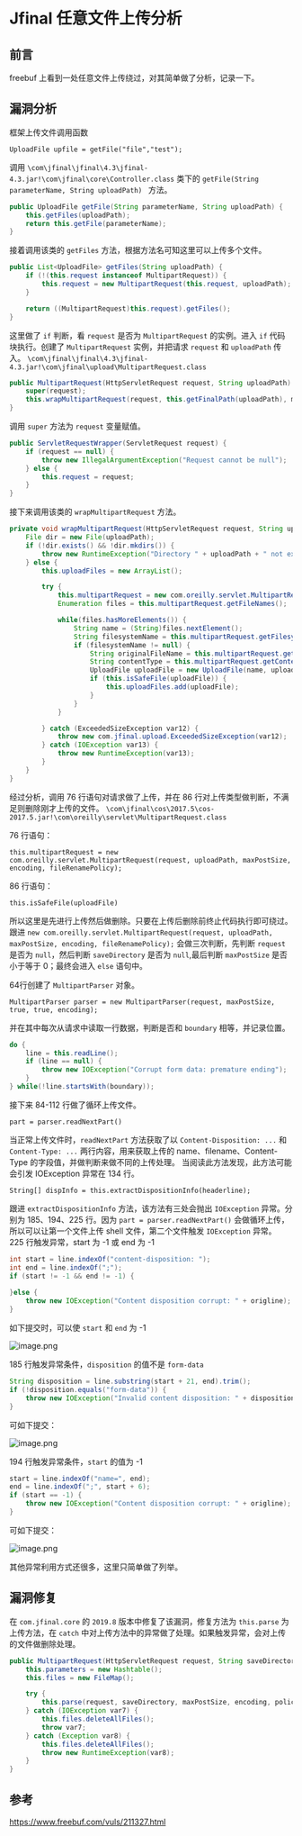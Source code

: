 # Jfinal 任意文件上传分析

## **前言**

freebuf 上看到一处任意文件上传绕过，对其简单做了分析，记录一下。

## **漏洞分析**

框架上传文件调用函数

```UploadFile upfile = getFile("file","test");```

调用 ```\com\jfinal\jfinal\4.3\jfinal-4.3.jar!\com\jfinal\core\Controller.class``` 类下的 ```getFile(String parameterName, String uploadPath) ``` 方法。

```java
public UploadFile getFile(String parameterName, String uploadPath) {
    this.getFiles(uploadPath);
    return this.getFile(parameterName);
}
```

接着调用该类的 ```getFiles``` 方法，根据方法名可知这里可以上传多个文件。

```java
public List<UploadFile> getFiles(String uploadPath) {
    if (!(this.request instanceof MultipartRequest)) {
        this.request = new MultipartRequest(this.request, uploadPath);
    }

    return ((MultipartRequest)this.request).getFiles();
}
```


这里做了 ```if``` 判断，看 ```request``` 是否为 ```MultipartRequest``` 的实例。进入 ```if``` 代码块执行。创建了 ```MultipartRequest``` 实例，并把请求 ```request``` 和 ```uploadPath``` 传入。
```\com\jfinal\jfinal\4.3\jfinal-4.3.jar!\com\jfinal\upload\MultipartRequest.class```

```java
public MultipartRequest(HttpServletRequest request, String uploadPath) {
    super(request);
    this.wrapMultipartRequest(request, this.getFinalPath(uploadPath), maxPostSize, encoding);
}
```


调用 ```super``` 方法为 ```request``` 变量赋值。

```java
public ServletRequestWrapper(ServletRequest request) {
    if (request == null) {
        throw new IllegalArgumentException("Request cannot be null");
    } else {
        this.request = request;
    }
}
```

接下来调用该类的 ```wrapMultipartRequest``` 方法。

```java
private void wrapMultipartRequest(HttpServletRequest request, String uploadPath, int maxPostSize, String encoding) {
    File dir = new File(uploadPath);
    if (!dir.exists() && !dir.mkdirs()) {
        throw new RuntimeException("Directory " + uploadPath + " not exists and can not create directory.");
    } else {
        this.uploadFiles = new ArrayList();

        try {
            this.multipartRequest = new com.oreilly.servlet.MultipartRequest(request, uploadPath, maxPostSize, encoding, fileRenamePolicy);
            Enumeration files = this.multipartRequest.getFileNames();

            while(files.hasMoreElements()) {
                String name = (String)files.nextElement();
                String filesystemName = this.multipartRequest.getFilesystemName(name);
                if (filesystemName != null) {
                    String originalFileName = this.multipartRequest.getOriginalFileName(name);
                    String contentType = this.multipartRequest.getContentType(name);
                    UploadFile uploadFile = new UploadFile(name, uploadPath, filesystemName, originalFileName, contentType);
                    if (this.isSafeFile(uploadFile)) {
                        this.uploadFiles.add(uploadFile);
                    }
                }
            }

        } catch (ExceededSizeException var12) {
            throw new com.jfinal.upload.ExceededSizeException(var12);
        } catch (IOException var13) {
            throw new RuntimeException(var13);
        }
    }
}
```


经过分析，调用 76 行语句对请求做了上传，并在 86 行对上传类型做判断，不满足则删除刚才上传的文件。
```\com\jfinal\cos\2017.5\cos-2017.5.jar!\com\oreilly\servlet\MultipartRequest.class```

76 行语句：

```this.multipartRequest = new com.oreilly.servlet.MultipartRequest(request, uploadPath, maxPostSize, encoding, fileRenamePolicy);```

86 行语句：

```this.isSafeFile(uploadFile)```


所以这里是先进行上传然后做删除。只要在上传后删除前终止代码执行即可绕过。
跟进 ```new com.oreilly.servlet.MultipartRequest(request, uploadPath, maxPostSize, encoding, fileRenamePolicy);```
会做三次判断，先判断 ```request``` 是否为 ```null```，然后判断 ```saveDirectory``` 是否为 ```null```,最后判断 ```maxPostSize``` 是否小于等于 0；最终会进入 ```else``` 语句中。

64行创建了 ```MultipartParser``` 对象。

```MultipartParser parser = new MultipartParser(request, maxPostSize, true, true, encoding);```


并在其中每次从请求中读取一行数据，判断是否和 ```boundary``` 相等，并记录位置。

```java
do {
    line = this.readLine();
    if (line == null) {
        throw new IOException("Corrupt form data: premature ending");
    }
} while(!line.startsWith(boundary));
```

接下来 84-112 行做了循环上传文件。

```part = parser.readNextPart()```


当正常上传文件时，```readNextPart``` 方法获取了以 ```Content-Disposition: ...``` 和 ```Content-Type: ...``` 两行内容，用来获取上传的 name、filename、Content-Type 的字段值，并做判断来做不同的上传处理。
当阅读此方法发现，此方法可能会引发 IOException 异常在 134 行。

```String[] dispInfo = this.extractDispositionInfo(headerline);```


跟进 ```extractDispositionInfo``` 方法，该方法有三处会抛出 ```IOException``` 异常。分别为 185、194、225 行。因为 ```part = parser.readNextPart()``` 会做循环上传，所以可以让第一个文件上传 shell 文件，第二个文件触发 ```IOException``` 异常。
225 行触发异常，start 为 -1 或 end 为 -1
```java
int start = line.indexOf("content-disposition: ");
int end = line.indexOf(";");
if (start != -1 && end != -1) {
    
}else {
    throw new IOException("Content disposition corrupt: " + origline);
}
```

如下提交时，可以使 ```start``` 和 ```end``` 为 -1

![image.png](Jfinal-arbitrary-file-upload-analysis/225.png)

185 行触发异常条件，```disposition``` 的值不是 ```form-data```

```java
String disposition = line.substring(start + 21, end).trim();
if (!disposition.equals("form-data")) {
    throw new IOException("Invalid content disposition: " + disposition);
}
```

可如下提交：

![image.png](Jfinal-arbitrary-file-upload-analysis/185.png)

194 行触发异常条件，```start``` 的值为 -1

```java
start = line.indexOf("name=", end);
end = line.indexOf(";", start + 6);
if (start == -1) {
    throw new IOException("Content disposition corrupt: " + origline);
}
```

可如下提交：

![image.png](Jfinal-arbitrary-file-upload-analysis/194.png)

其他异常利用方式还很多，这里只简单做了列举。


## **漏洞修复**

在 ```com.jfinal.core``` 的 ```2019.8``` 版本中修复了该漏洞，修复方法为
```this.parse``` 为上传方法，在 ```catch``` 中对上传方法中的异常做了处理。如果触发异常，会对上传的文件做删除处理。

```java
public MultipartRequest(HttpServletRequest request, String saveDirectory, int maxPostSize, String encoding, FileRenamePolicy policy) throws IOException {
    this.parameters = new Hashtable();
    this.files = new FileMap();

    try {
        this.parse(request, saveDirectory, maxPostSize, encoding, policy);
    } catch (IOException var7) {
        this.files.deleteAllFiles();
        throw var7;
    } catch (Exception var8) {
        this.files.deleteAllFiles();
        throw new RuntimeException(var8);
    }
}
```

## **参考**

https://www.freebuf.com/vuls/211327.html 
